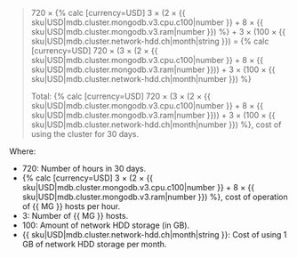 > 720 × {% calc [currency=USD] 3 × (2 × {{ sku|USD|mdb.cluster.mongodb.v3.cpu.c100|number }} + 8 × {{ sku|USD|mdb.cluster.mongodb.v3.ram|number }}) %} + 3 × (100 × {{ sku|USD|mdb.cluster.network-hdd.ch|month|string }}) = {% calc [currency=USD] 720 × (3 × (2 × {{ sku|USD|mdb.cluster.mongodb.v3.cpu.c100|number }} + 8 × {{ sku|USD|mdb.cluster.mongodb.v3.ram|number }})) + 3 × (100 × {{ sku|USD|mdb.cluster.network-hdd.ch|month|number }}) %}
>
> Total: {% calc [currency=USD] 720 × (3 × (2 × {{ sku|USD|mdb.cluster.mongodb.v3.cpu.c100|number }} + 8 × {{ sku|USD|mdb.cluster.mongodb.v3.ram|number }})) + 3 × (100 × {{ sku|USD|mdb.cluster.network-hdd.ch|month|number }}) %}, cost of using the cluster for 30 days.

Where:
* 720: Number of hours in 30 days.
* {% calc [currency=USD] 3 × (2 × {{ sku|USD|mdb.cluster.mongodb.v3.cpu.c100|number }} + 8 × {{ sku|USD|mdb.cluster.mongodb.v3.ram|number }}) %}, cost of operation of {{ MG }} hosts per hour.
* 3: Number of {{ MG }} hosts.
* 100: Amount of network HDD storage (in GB).
* {{ sku|USD|mdb.cluster.network-hdd.ch|month|string }}: Cost of using 1 GB of network HDD storage per month.